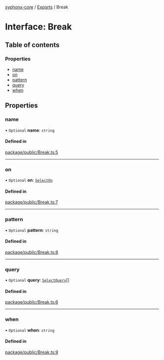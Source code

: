 [syphonx-core](../README.md) / [Exports](../modules.md) / Break

# Interface: Break

## Table of contents

### Properties

- [name](Break.md#name)
- [on](Break.md#on)
- [pattern](Break.md#pattern)
- [query](Break.md#query)
- [when](Break.md#when)

## Properties

### name

• `Optional` **name**: `string`

#### Defined in

[package/public/Break.ts:5](https://github.com/dtempx/syphonx-core/blob/1f6e1bf/package/public/Break.ts#L5)

___

### on

• `Optional` **on**: [`SelectOn`](../modules.md#selecton)

#### Defined in

[package/public/Break.ts:7](https://github.com/dtempx/syphonx-core/blob/1f6e1bf/package/public/Break.ts#L7)

___

### pattern

• `Optional` **pattern**: `string`

#### Defined in

[package/public/Break.ts:8](https://github.com/dtempx/syphonx-core/blob/1f6e1bf/package/public/Break.ts#L8)

___

### query

• `Optional` **query**: [`SelectQuery`](../modules.md#selectquery)[]

#### Defined in

[package/public/Break.ts:6](https://github.com/dtempx/syphonx-core/blob/1f6e1bf/package/public/Break.ts#L6)

___

### when

• `Optional` **when**: `string`

#### Defined in

[package/public/Break.ts:9](https://github.com/dtempx/syphonx-core/blob/1f6e1bf/package/public/Break.ts#L9)
